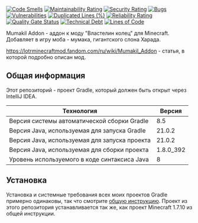 [![Code Smells](https://sonarcloud.io/api/project_badges/measure?project=Hummel009_Mumakil-Addon&metric=code_smells)](https://sonarcloud.io/summary/overall?id=Hummel009_Mumakil-Addon)
[![Maintainability Rating](https://sonarcloud.io/api/project_badges/measure?project=Hummel009_Mumakil-Addon&metric=sqale_rating)](https://sonarcloud.io/summary/overall?id=Hummel009_Mumakil-Addon)
[![Security Rating](https://sonarcloud.io/api/project_badges/measure?project=Hummel009_Mumakil-Addon&metric=security_rating)](https://sonarcloud.io/summary/overall?id=Hummel009_Mumakil-Addon)
[![Bugs](https://sonarcloud.io/api/project_badges/measure?project=Hummel009_Mumakil-Addon&metric=bugs)](https://sonarcloud.io/summary/overall?id=Hummel009_Mumakil-Addon)
[![Vulnerabilities](https://sonarcloud.io/api/project_badges/measure?project=Hummel009_Mumakil-Addon&metric=vulnerabilities)](https://sonarcloud.io/summary/overall?id=Hummel009_Mumakil-Addon)
[![Duplicated Lines (%)](https://sonarcloud.io/api/project_badges/measure?project=Hummel009_Mumakil-Addon&metric=duplicated_lines_density)](https://sonarcloud.io/summary/overall?id=Hummel009_Mumakil-Addon)
[![Reliability Rating](https://sonarcloud.io/api/project_badges/measure?project=Hummel009_Mumakil-Addon&metric=reliability_rating)](https://sonarcloud.io/summary/overall?id=Hummel009_Mumakil-Addon)
[![Quality Gate Status](https://sonarcloud.io/api/project_badges/measure?project=Hummel009_Mumakil-Addon&metric=alert_status)](https://sonarcloud.io/summary/overall?id=Hummel009_Mumakil-Addon)
[![Technical Debt](https://sonarcloud.io/api/project_badges/measure?project=Hummel009_Mumakil-Addon&metric=sqale_index)](https://sonarcloud.io/summary/overall?id=Hummel009_Mumakil-Addon)
[![Lines of Code](https://sonarcloud.io/api/project_badges/measure?project=Hummel009_Mumakil-Addon&metric=ncloc)](https://sonarcloud.io/summary/overall?id=Hummel009_Mumakil-Addon)

Mumakil Addon - аддон к моду "Властелин колец" для Minecraft. Добавляет в игру моба - мумака, гигантского слона Харада.

https://lotrminecraftmod.fandom.com/ru/wiki/Mumakil_Addon - статья, в которой подробно описан мод.

## Общая информация

Этот репозиторий - проект Gradle, который должен быть открыт через IntelliJ IDEA.

| Технология                                    | Версия    |
|-----------------------------------------------|-----------|
| Версия системы автоматической сборки Gradle   | 8.5       |
| Версия Java, используемая для запуска Gradle  | 21.0.2    |
| Версия Java, используемая для запуска проекта | 21.0.2    |
| Версия Java, используемая для сборки проекта  | 1.8.0_392 |
| Уровень используемого в коде синтаксиса Java  | 8         |

## Установка

Установка и системные требования всех моих проектов Gradle примерно одинаковы, так что смотрите [общую инструкцию](https://github.com/Hummel009/Legendary-Item#readme). Проект из этого репозитория устанавливается так же, как проект Minecraft 1.7.10 из общей инструкции.
